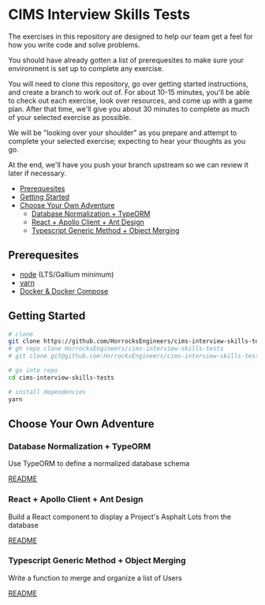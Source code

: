 # CIMS Interview Skills Tests <!-- omit in toc -->

The exercises in this repository are designed to help our team get a feel for how you write code and solve problems.

You should have already gotten a list of prerequesites to make sure your environment is set up to complete any exercise.

You will need to clone this repository, go over getting started instructions, and create a branch to work out of. For about 10-15 minutes, you'll be able to check out each exercise, look over resources, and come up with a game plan. After that time, we'll give you about 30 minutes to complete as much of your selected exercise as possible.

We will be "looking over your shoulder" as you prepare and attempt to complete your selected exercise; expecting to hear your thoughts as you go.

At the end, we'll have you push your branch upstream so we can review it later if necessary.

- [Prerequesites](#prerequesites)
- [Getting Started](#getting-started)
- [Choose Your Own Adventure](#choose-your-own-adventure)
  - [Database Normalization + TypeORM](#database-normalization--typeorm)
  - [React + Apollo Client + Ant Design](#react--apollo-client--ant-design)
  - [Typescript Generic Method + Object Merging](#typescript-generic-method--object-merging)

## Prerequesites

- [node][node] (LTS/Gallium minimum)
- [yarn][yarn]
- [Docker & Docker Compose][docker]

## Getting Started

``` bash
# clone
git clone https://github.com/HorrocksEngineers/cims-interview-skills-tests.git
# gh repo clone HorrocksEngineers/cims-interview-skills-tests
# git clone git@github.com:HorrocksEngineers/cims-interview-skills-tests.git

# go into repo
cd cims-interview-skills-tests

# install dependencies
yarn
```

## Choose Your Own Adventure

### Database Normalization + TypeORM

Use TypeORM to define a normalized database schema

[README](/database-normalization-typeorm/README.md#background)

### React + Apollo Client + Ant Design

Build a React component to display a Project's Asphalt Lots from the database

[README](/react-apollo-ant/README.md#background)

### Typescript Generic Method + Object Merging

Write a function to merge and organize a list of Users

[README](/generic-object-merging/README.md#background)

<!-- links -->
[node]: https://nodejs.org/en/download
[yarn]: https://yarnpkg.com/getting-started/install
[docker]: https://docs.docker.com/get-docker
